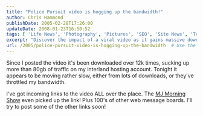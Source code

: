 ```yaml
---
title: "Police Pursuit video is hogging up the bandwidth!"
author: Chris Hammond
publishDate: 2005-02-28T17:26:00
updateDate: 2008-01-23T16:50:52
tags: [ 'Life News', 'Photography', 'Pictures', 'SEO', 'Site News', 'Technology' ]
excerpt: "Discover the impact of a viral video as it gains massive downloads and incoming links, leading to potential challenges with bandwidth and hosting speed fluctuations."
url: /2005/police-pursuit-video-is-hogging-up-the-bandwidth  # Use the generated URL with year
---
```

<P>Since I posted the video it's been downloaded over 12k times, sucking up more than 80gb of traffic on my interland hosting account. Tonight it appears to be moving rather slow, either from lots of downloads, or they've throttled my bandwidth.</P> <P>I've got incoming links to the video ALL over the place. The <A href="https://www.mjmorningshow.com/cc-common/feeds/view.php?feed_id=263&amp;feed=/mainfeed.html&amp;instance=1&amp;article_id=16174">MJ Morning Show</A> even picked up the link! Plus 100's of other web message boards. I'll try to post some of the other links soon!</P>


